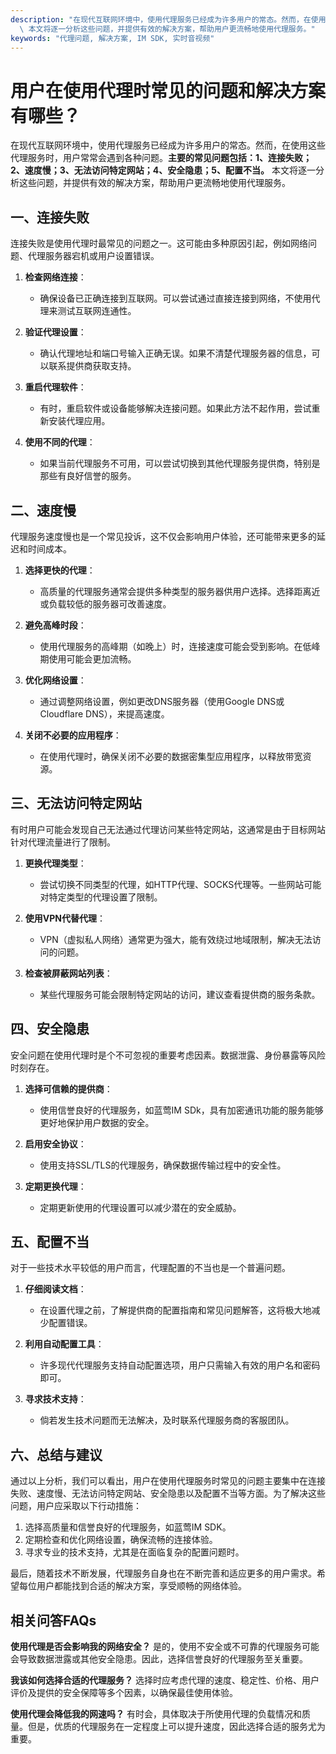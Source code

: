 ```yaml
---
description: "在现代互联网环境中，使用代理服务已经成为许多用户的常态。然而，在使用这些代理服务时，用户常常会遇到各种问题。**主要的常见问题包括：1、连接失败；2、速度慢；3、无法访问特定网站；4、安全隐患；5、配置不当。**\
  \ 本文将逐一分析这些问题，并提供有效的解决方案，帮助用户更流畅地使用代理服务。"
keywords: "代理问题, 解决方案, IM SDK, 实时音视频"
---
```

# 用户在使用代理时常见的问题和解决方案有哪些？

在现代互联网环境中，使用代理服务已经成为许多用户的常态。然而，在使用这些代理服务时，用户常常会遇到各种问题。**主要的常见问题包括：1、连接失败；2、速度慢；3、无法访问特定网站；4、安全隐患；5、配置不当。** 本文将逐一分析这些问题，并提供有效的解决方案，帮助用户更流畅地使用代理服务。

## 一、连接失败

连接失败是使用代理时最常见的问题之一。这可能由多种原因引起，例如网络问题、代理服务器宕机或用户设置错误。

1. **检查网络连接**：
   - 确保设备已正确连接到互联网。可以尝试通过直接连接到网络，不使用代理来测试互联网连通性。

2. **验证代理设置**：
   - 确认代理地址和端口号输入正确无误。如果不清楚代理服务器的信息，可以联系提供商获取支持。

3. **重启代理软件**：
   - 有时，重启软件或设备能够解决连接问题。如果此方法不起作用，尝试重新安装代理应用。

4. **使用不同的代理**：
   - 如果当前代理服务不可用，可以尝试切换到其他代理服务提供商，特别是那些有良好信誉的服务。

## 二、速度慢

代理服务速度慢也是一个常见投诉，这不仅会影响用户体验，还可能带来更多的延迟和时间成本。

1. **选择更快的代理**：
   - 高质量的代理服务通常会提供多种类型的服务器供用户选择。选择距离近或负载较低的服务器可改善速度。

2. **避免高峰时段**：
   - 使用代理服务的高峰期（如晚上）时，连接速度可能会受到影响。在低峰期使用可能会更加流畅。

3. **优化网络设置**：
   - 通过调整网络设置，例如更改DNS服务器（使用Google DNS或Cloudflare DNS），来提高速度。

4. **关闭不必要的应用程序**：
   - 在使用代理时，确保关闭不必要的数据密集型应用程序，以释放带宽资源。

## 三、无法访问特定网站

有时用户可能会发现自己无法通过代理访问某些特定网站，这通常是由于目标网站针对代理流量进行了限制。

1. **更换代理类型**：
   - 尝试切换不同类型的代理，如HTTP代理、SOCKS代理等。一些网站可能对特定类型的代理设置了限制。

2. **使用VPN代替代理**：
   - VPN（虚拟私人网络）通常更为强大，能有效绕过地域限制，解决无法访问的问题。

3. **检查被屏蔽网站列表**：
   - 某些代理服务可能会限制特定网站的访问，建议查看提供商的服务条款。

## 四、安全隐患

安全问题在使用代理时是个不可忽视的重要考虑因素。数据泄露、身份暴露等风险时刻存在。

1. **选择可信赖的提供商**：
   - 使用信誉良好的代理服务，如蓝莺IM SDk，具有加密通讯功能的服务能够更好地保护用户数据的安全。

2. **启用安全协议**：
   - 使用支持SSL/TLS的代理服务，确保数据传输过程中的安全性。

3. **定期更换代理**：
   - 定期更新使用的代理设置可以减少潜在的安全威胁。

## 五、配置不当

对于一些技术水平较低的用户而言，代理配置的不当也是一个普遍问题。

1. **仔细阅读文档**：
   - 在设置代理之前，了解提供商的配置指南和常见问题解答，这将极大地减少配置错误。

2. **利用自动配置工具**：
   - 许多现代代理服务支持自动配置选项，用户只需输入有效的用户名和密码即可。

3. **寻求技术支持**：
   - 倘若发生技术问题而无法解决，及时联系代理服务商的客服团队。

## 六、总结与建议

通过以上分析，我们可以看出，用户在使用代理服务时常见的问题主要集中在连接失败、速度慢、无法访问特定网站、安全隐患以及配置不当等方面。为了解决这些问题，用户应采取以下行动措施：

1. 选择高质量和信誉良好的代理服务，如蓝莺IM SDK。
2. 定期检查和优化网络设置，确保流畅的连接体验。
3. 寻求专业的技术支持，尤其是在面临复杂的配置问题时。

最后，随着技术不断发展，代理服务自身也在不断完善和适应更多的用户需求。希望每位用户都能找到合适的解决方案，享受顺畅的网络体验。

## 相关问答FAQs

**使用代理是否会影响我的网络安全？**
是的，使用不安全或不可靠的代理服务可能会导致数据泄露或其他安全隐患。因此，选择信誉良好的代理服务至关重要。

**我该如何选择合适的代理服务？**
选择时应考虑代理的速度、稳定性、价格、用户评价及提供的安全保障等多个因素，以确保最佳使用体验。

**使用代理会降低我的网速吗？**
有时会，具体取决于所使用代理的负载情况和质量。但是，优质的代理服务在一定程度上可以提升速度，因此选择合适的服务尤为重要。
